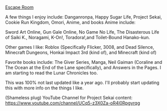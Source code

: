 
[Escape Room](https://adaeris.github.io/mars/index.html#)

A few things I enjoy include: Danganronpa, Happy Sugar Life, Project Sekai, Cookie Run Kingdom, Omori, Anime, and books
Anime include: 

Sword Art Online, Gun Gale Online, No Game No Life, The Disasterous Life of Saiki K., Noragami, K-On!, Toradora!,and Toilet-Bound Hanako-kun.

Other games I like:
Roblox (Specifically Flicker, 3008, and Dead Silence, Minecraft Dungeons, Honkai Impact 3rd (kind of), and Minecraft (kind of)

Favorite books include:
The Giver Series, Manga, Neil Gaiman (Coraline and The Ocean at the End of the Lane specifically), and Answers in the Pages. 
I am starting to read the Lunar Chronicles too.



This was 100% not last updated like a year ago.
I'll probably start updating this with more info on the things I like.

(Shameless plug)
YouTube Channel for Project Sekai content: https://www.youtube.com/channel/UCq5-z3X0Za-oR4l0Rpgyrqg
